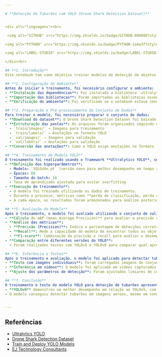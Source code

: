 ```yaml
---

# **Detecção de Tubarões com YOLO (Drone Shark Detection Dataset)**


<div alt="linguagens"><br>

 <img alt="GITHUB" src="https://img.shields.io/badge/GITHUB-800080?style=for-the-badge&logo=github&logoColor=white">

<img alt="PYTHON" src="https://img.shields.io/badge/PYTHON-1a4a3f?style=for-the-badge&logo=python&logoColor=white">

<img alt="LABEL-STUDIO" src="https://img.shields.io/badge/LABEL-STUDIO-he4a3f?style=for-the-badge&logo=LABEL-STUDIO&logoColor=white">  

</div><br>

## **1. Introdução**
Este notebook tem como objetivo treinar modelos de detecção de objetos usando a biblioteca **Ultralytics** com diferentes versões do modelo **YOLO** (You Only Look Once). O modelo será treinado para identificar tubarões em imagens capturadas por drones, utilizando o **[Drone Shark Detection Dataset](https://www.kaggle.com/datasets/erick88santos/drone-shark-detection-dataset)**.

## **2. Configuração do Ambiente**
Antes de iniciar o treinamento, foi necessário configurar o ambiente:
- **Instalação das dependências**: Foi instalada a biblioteca `ultralytics`, que contém a implementação oficial do YOLOv5, YOLOv8 e YOLO11.
- **Importação das bibliotecas**: Foram importadas as bibliotecas essenciais para o pré-processamento de dados, treinamento e avaliação do modelo, incluindo `torch`, `cv2` e `matplotlib`.
- **Verificação do ambiente**: Foi verificado se o notebook estava sendo executado com **GPU** para acelerar o treinamento.

## **3. Preparação e Pré-processamento do Conjunto de Dados**
Para treinar o modelo, foi necessário preparar o conjunto de dados:
- **Download do dataset**: O Drone Shark Detection Dataset foi baixado e extraído no diretório de trabalho.
- **Estruturação das pastas**: Os arquivos foram organizados seguindo o formato esperado pelo YOLO:
  - `train/images/` → Imagens para treinamento
  - `train/labels/` → Anotações no formato YOLO
  - `val/images/` → Imagens para validação
  - `val/labels/` → Anotações para validação
- **Conversão das anotações**: Como o YOLO exige anotações no formato `txt` contendo a classe e as coordenadas do bounding box normalizadas, os arquivos foram convertidos conforme necessário.

## **4. Treinamento do Modelo YOLO**
O treinamento foi realizado usando o framework **Ultralytics YOLO**, seguindo os passos abaixo:
- **Definição dos hiperparâmetros**:
  - Modelo: `YOLOv8n.pt` (versão nano para melhor desempenho em tempo real)
  - Épocas: 60
  - Tamanho do batch: 16
  - Taxa de aprendizado ajustada para evitar overfitting
- **Execução do treinamento**:
  - O modelo foi treinado utilizando os dados de treinamento.
  - Durante o processo, métricas como **perda de classificação, perda de bounding box e precisão mAP** foram monitoradas.
  - A cada época, os resultados foram armazenados para análise posterior.

## **5. Avaliação do Modelo**
Após o treinamento, o modelo foi avaliado utilizando o conjunto de validação. Os seguintes testes foram realizados:
- **Cálculo do mAP (mean Average Precision)** para avaliar a precisão da detecção dos tubarões.
- **Análise das métricas**:
  - **Precisão (Precision)**: Indica a porcentagem de detecções corretas.
  - **Recall**: Mede a capacidade do modelo de encontrar todos os objetos relevantes.
  - **F1-score**: Combinação da precisão e recall para avaliar o desempenho geral.
- **Comparação entre diferentes versões do YOLO**:
  - Foram realizados testes com YOLOv5 e YOLOv8 para comparar qual apresentava melhores resultados.

## **6. Inferência e Testes**
Após o treinamento e avaliação, o modelo foi aplicado para detectar tubarões em imagens e vídeos inéditos. Os seguintes experimentos foram feitos:
- **Teste com imagens individuais**: Foram carregadas imagens do conjunto de testes para visualizar a performance do modelo.
- **Inferência em vídeos**: O modelo foi aplicado em vídeos capturados por drones para detectar tubarões em tempo real.
- **Ajuste dos parâmetros de detecção**: Foram ajustados limiares de confiança e supressão de não-máximos para melhorar os resultados.

## **7. Conclusão**
O treinamento e teste do modelo YOLO para detecção de tubarões apresentou bons resultados, destacando-se os seguintes pontos:
- **YOLOv8** demonstrou um melhor desempenho em relação ao YOLOv5, com maior precisão e menor tempo de inferência.
- O modelo conseguiu detectar tubarões em imagens aéreas, mesmo em condições desafiadoras como variação de iluminação e reflexos na água.


---
```


## **Referências**
- [Ultralytics YOLO](https://github.com/ultralytics/ultralytics)
- [Drone Shark Detection Dataset](https://www.kaggle.com/datasets/erick88santos/drone-shark-detection-dataset)
- [Train and Deploy YOLO Models](https://github.com/EdjeElectronics/Train-and-Deploy-YOLO-Models)
- [EJ Technology Consultants](https://ejtech.io)
